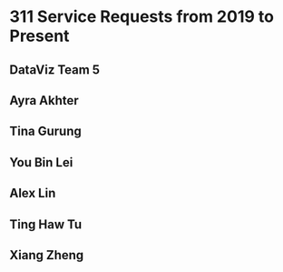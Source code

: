 # 311 Service Requests from 2019 to Present
 DataViz Team 5
 --------------
 
 Ayra Akhter 
  --------------
 Tina Gurung  
  --------------
 You Bin Lei
  --------------
 Alex Lin  
  --------------
 Ting Haw Tu  
  --------------
 Xiang Zheng      
  --------------
